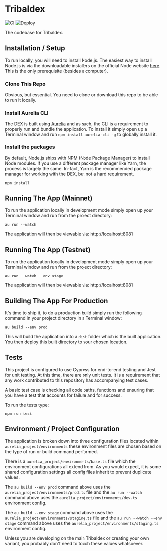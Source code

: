 # Tribaldex 

![CI](https://github.com/hive-engine/hive-engine-dex/workflows/CI/badge.svg)
![Deploy](https://github.com/hive-engine/hive-engine-dex/workflows/Deploy/badge.svg)

The codebase for Tribaldex.

## Installation / Setup

To run locally, you will need to install Node.js. The easiest way to install Node.js is via the downloadable installers on the official Node website [here](https://nodejs.org/en/download/). This is the only prerequisite (besides a computer).

### Clone This Repo

Obvious, but essential. You need to clone or download this repo to be able to run it locally.

### Install Aurelia CLI

The DEX is built using [Aurelia](https://aurelia.io) and as such, the CLI is a requirement to properly run and bundle the application. To install it simply open up a Terminal window and run `npm install aurelia-cli -g` to globally install it.

### Install the packages

By default, Node.js ships with NPM (Node Package Manager) to install Node modules. If you use a different package manager like Yarn, the process is largely the same. In-fact, Yarn is the recommended package manager for working with the DEX, but not a hard requirement.

```shell
npm install
```

## Running The App (Mainnet)

To run the application locally in development mode simply open up your Terminal window and run from the project directory:

```shell
au run --watch
```

The application will then be viewable via: http://localhost:8081

## Running The App (Testnet)

To run the application locally in development mode simply open up your Terminal window and run from the project directory:

```shell
au run --watch --env stage
```

The application will then be viewable via: http://localhost:8081

## Building The App For Production

It's time to ship it, to do a production build simply run the following command in your project directory in a Terminal window:

```shell
au build --env prod
```

This will build the application into a `dist` folder which is the built application. You then deploy this built directory to your chosen location.

## Tests

This project is configured to use Cypress for end-to-end testing and Jest for unit testing. At this time, there are only unit tests. It is a requirement that any work contributed to this repository has accompanying test cases.

A basic test case is checking all code paths, functions and ensuring that you have a test that accounts for failure and for success.

To run the tests type:

```shell
npm run test
```

## Environment / Project Configuration

The application is broken down into three configuration files located within `aurelia_project/environments` these environment files are chosen based on the type of run or build command performed.

There is a `aurelia_project/environments/base.ts` file which the environment configurations all extend from. As you would expect, it is some shared configuration settings all config files inherit to prevent duplicate values.

The `au build --env prod` command above uses the `aurelia_project/environments/prod.ts` file and the `au run --watch` command above uses the `aurelia_project/environments/dev.ts` environment config.

The `au build --env stage` command above uses the `aurelia_project/environments/staging.ts` file and the `au run --watch --env stage` command above uses the `aurelia_project/environments/staging.ts` environment config.

Unless you are developing on the main Tribaldex or creating your own variant, you probably don't need to touch these values whatsoever.
